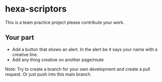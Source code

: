 # hexa-scriptors
This is a team practice project please contribute your work. 

## Your part
- Add a button that shows an alert. In the alert be it says your name with a creative line.
- Add any thing creative on another page/route

Note: Try to create a branch for your own development and create a pull request. Or just push into this main branch. 
